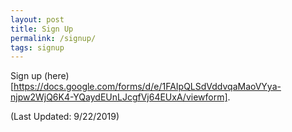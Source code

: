 ```yaml
---
layout: post
title: Sign Up
permalink: /signup/
tags: signup
---
```


Sign up (here)[https://docs.google.com/forms/d/e/1FAIpQLSdVddvqaMaoVYya-njpw2WjQ6K4-YQaydEUnLJcgfVj64EUxA/viewform].


(Last Updated: 9/22/2019)
